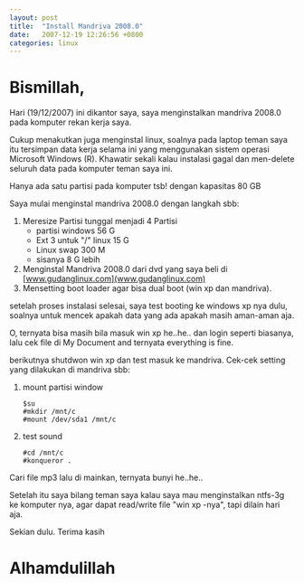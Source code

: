 ```yaml
---
layout: post
title:  "Install Mandriva 2008.0"
date:   2007-12-19 12:26:56 +0800
categories: linux
---
```


# Bismillah,

Hari (19/12/2007) ini dikantor saya, saya menginstalkan mandriva 2008.0 pada komputer
rekan kerja saya.

Cukup menakutkan juga menginstal linux, soalnya pada laptop teman saya itu
tersimpan data kerja selama ini yang menggunakan sistem operasi Microsoft
Windows (R). Khawatir sekali kalau instalasi gagal dan men-delete seluruh
data pada komputer teman saya ini.

Hanya ada satu partisi pada komputer tsb! dengan kapasitas 80 GB

Saya mulai menginstal mandriva 2008.0 dengan langkah sbb:
1.  Meresize Partisi tunggal menjadi 4 Partisi
    -   partisi windows 56 G
    -   Ext 3 untuk "/" linux 15 G
    -   Linux swap 300 M
    -   sisanya 8 G lebih
2.  Menginstal Mandriva 2008.0 dari dvd yang saya beli di
    [www.gudanglinux.com](www.gudanglinux.com)
3.  Mensetting boot loader agar bisa dual boot (win xp dan mandriva).

setelah proses instalasi selesai, saya test booting ke windows xp nya dulu,
soalnya untuk mencek apakah data yang ada apakah masih aman-aman aja.

O, ternyata bisa masih bila masuk win xp he..he..
dan login seperti biasanya, lalu cek file di My Document and ternyata
everything is fine.

berikutnya shutdwon win xp dan test masuk ke mandriva.
Cek-cek setting yang dilakukan di mandriva sbb:
1.  mount partisi window
    ```text
    $su
    #mkdir /mnt/c
    #mount /dev/sda1 /mnt/c
    ```
2.  test sound
    ```text
    #cd /mnt/c
    #konqueror .
    ```

Cari file mp3 lalu di mainkan, ternyata bunyi he..he..

Setelah itu saya bilang teman saya kalau saya mau menginstalkan ntfs-3g
ke komputer nya, agar dapat read/write file "win xp -nya", tapi dilain hari aja.

Sekian dulu. Terima kasih


# Alhamdulillah
